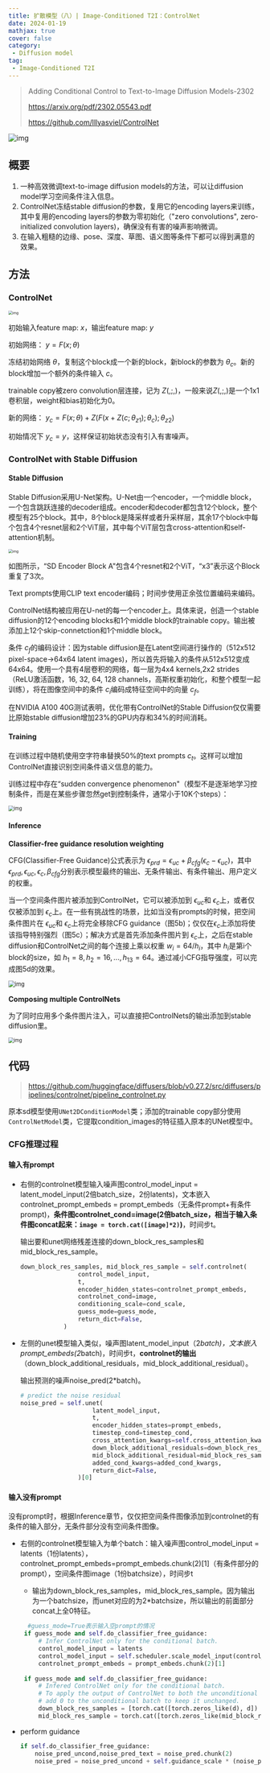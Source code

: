 ```yaml
---
title: 扩散模型（八）| Image-Conditioned T2I：ControlNet
date: 2024-01-19
mathjax: true
cover: false
category:
 - Diffusion model
tag:
 - Image-Conditioned T2I
---
```


> Adding Conditional Control to Text-to-Image Diffusion Models-2302
>
> https://arxiv.org/pdf/2302.05543.pdf
>
> https://github.com/lllyasviel/ControlNet

![img](https://lichtung612.eos-beijing-1.cmecloud.cn/2024/6-diffusion-models/0.jpg)

## 概要

1. 一种高效微调text-to-image diffusion models的方法，可以让diffusion model学习空间条件注入信息。
2. ControlNet冻结stable diffusion的参数，复用它的encoding layers来训练，其中复用的encoding layers的参数为零初始化（"zero convolutions", zero-initialized convolution layers)，确保没有有害的噪声影响微调。
3. 在输入粗糙的边缘、pose、深度、草图、语义图等条件下都可以得到满意的效果。

## 方法

### ControlNet

<img src="https://lichtung612.eos-beijing-1.cmecloud.cn/2024/6-diffusion-models/1.jpg" alt="img" style="zoom:50%;" />

初始输入feature map: $x$，输出feature map: $y$

初始网络： $y = F(x;\theta)$

冻结初始网络 $\theta$，复制这个block成一个新的block，新block的参数为 $\theta_c$。新的block增加一个额外的条件输入 $c$。

trainable copy被zero convolution层连接，记为 $Z(,;,)$，一般来说$Z(,;,)$是一个1x1卷积层，weight和bias初始化为0。

新的网络： $y_c = F(x;\theta)+Z(F(x+Z(c;\theta_{z1});\theta_c);\theta_{z2})$

初始情况下 $y_c = y$，这样保证初始状态没有引入有害噪声。

### ControlNet with Stable Diffusion

#### Stable Diffusion

Stable Diffusion采用U-Net架构。U-Net由一个encoder，一个middle block，一个包含跳跃连接的decoder组成。encoder和decoder都包含12个block，整个模型有25个block。其中，8个block是降采样或者升采样层，其余17个block中每个包含4个resnet层和2个ViT层，其中每个ViT层包含cross-attention和self-attention机制。

<img src="https://lichtung612.eos-beijing-1.cmecloud.cn/2024/6-diffusion-models/2.jpg" alt="img" style="zoom:50%;" />

如图所示，“SD Encoder Block A"包含4个resnet和2个ViT，“x3”表示这个Block重复了3次。

Text prompts使用CLIP text encoder编码；时间步使用正余弦位置编码来编码。

ControlNet结构被应用在U-net的每一个encoder上。具体来说，创造一个stable diffusion的12个encoding blocks和1个middle block的trainable copy。输出被添加上12个skip-connetction和1个middle block。

条件 $c_f$的编码设计：因为stable diffusion是在Latent空间进行操作的（512x512 pixel-space->64x64 latent images)，所以首先将输入的条件从512x512变成64x64。使用一个具有4层卷积的网络，每一层为4x4 kernels,2x2 strides（ReLU激活函数，16, 32, 64, 128 channels，高斯权重初始化，和整个模型一起训练），将在图像空间中的条件 $c_i$编码成特征空间中的向量 $c_f$。

在NVIDIA A100 40G测试表明，优化带有ControlNet的Stable Diffusion仅仅需要比原始stable diffusion增加23%的GPU内存和34%的时间消耗。

#### Training

在训练过程中随机使用空字符串替换50%的text prompts $c_t$。这样可以增加ControlNet直接识别空间条件语义信息的能力。

训练过程中存在“sudden convergence phenomenon"（模型不是逐渐地学习控制条件，而是在某些步骤忽然get到控制条件，通常小于10K个steps）：

<img src="https://lichtung612.eos-beijing-1.cmecloud.cn/2024/6-diffusion-models/3.jpg" alt="img" style="zoom:67%;" />

#### Inference

**Classifier-free guidance resolution weighting**

CFG(Classifier-Free Guidance)公式表示为 $\epsilon_{prd} = \epsilon_{uc}+\beta_{cfg}(\epsilon_c-\epsilon_{uc})$，其中 $\epsilon_{prd},\epsilon_{uc},\epsilon_c,\beta_{cfg}$分别表示模型最终的输出、无条件输出、有条件输出、用户定义的权重。

当一个空间条件图片被添加到ControlNet，它可以被添加到 $\epsilon_{uc}$和 $\epsilon_c$上，或者仅仅被添加到 $\epsilon_c$上。在一些有挑战性的场景，比如当没有prompts的时候，把空间条件图片在 $\epsilon_{uc}$和 $\epsilon_c$上将完全移除CFG guidance（图5b)；仅仅在$\epsilon_c$上添加将使该指导特别强烈（图5c）；解决方式是首先添加条件图片到 $\epsilon_c$上，之后在stable diffusion和ControlNet之间的每个连接上乘以权重 $w_i=64/h_i$，其中 $h_i$是第i个block的size，如 $h_1=8,h_2=16,...,h_{13}=64$。通过减小CFG指导强度，可以完成图5d的效果。

<img src="https://lichtung612.eos-beijing-1.cmecloud.cn/2024/6-diffusion-models/4.jpg" alt="img" style="zoom:80%;" />

**Composing multiple ControlNets**

为了同时应用多个条件图片注入，可以直接把ControlNets的输出添加到stable diffusion里。

<img src="https://lichtung612.eos-beijing-1.cmecloud.cn/2024/6-diffusion-models/5.jpg" alt="img" style="zoom:67%;" />

## 代码

>   https://github.com/huggingface/diffusers/blob/v0.27.2/src/diffusers/pipelines/controlnet/pipeline_controlnet.py

原本sd模型使用`UNet2DConditionModel`类；添加的trainable copy部分使用`ControlNetModel`类，它提取condition_images的特征插入原本的UNet模型中。

### CFG推理过程

#### 输入有prompt

- 右侧的controlnet模型输入噪声图control_model_input = latent_model_input(2倍batch_size，2份latents)，文本嵌入controlnet_prompt_embeds = prompt_embeds（无条件prompt+有条件prompt)，**条件图controlnet_cond=image(2倍batch_size，相当于输入条件图concat起来：`image = torch.cat([image]*2)`)**，时间步t。

  输出要和unet网络残差连接的down_block_res_samples和mid_block_res_sample。

    ```Python
    down_block_res_samples, mid_block_res_sample = self.controlnet(
                    control_model_input,
                    t,
                    encoder_hidden_states=controlnet_prompt_embeds,
                    controlnet_cond=image,
                    conditioning_scale=cond_scale,
                    guess_mode=guess_mode,
                    return_dict=False,
                )
    ```

- 左侧的unet模型输入类似，噪声图latent_model_input（2*batch)，文本嵌入prompt_embeds(2*batch)，时间步t，**controlnet的输出**（down_block_additional_residuals，mid_block_additional_residual）。

  输出预测的噪声noise_pred(2*batch)。

    ```Python
    # predict the noise residual
    noise_pred = self.unet(
                        latent_model_input,
                        t,
                        encoder_hidden_states=prompt_embeds,
                        timestep_cond=timestep_cond,
                        cross_attention_kwargs=self.cross_attention_kwargs,
                        down_block_additional_residuals=down_block_res_samples,
                        mid_block_additional_residual=mid_block_res_sample,
                        added_cond_kwargs=added_cond_kwargs,
                        return_dict=False,
                    )[0]
    ```

#### 输入没有prompt

没有prompt时，根据Inference章节，仅仅把空间条件图像添加到controlnet的有条件的输入部分，无条件部分没有空间条件图像。

- 右侧的controlnet模型输入为单个batch：输入噪声图control_model_input = latents（1份latents），controlnet_prompt_embeds=prompt_embeds.chunk(2)[1]（有条件部分的prompt），空间条件图image（1份batchsize），时间步t
  -  输出为down_block_res_samples，mid_block_res_sample。因为输出为一个batchsize，而unet对应的为2*batchsize，所以输出的前面部分concat上全0特征。

   ```Python
     #guess_mode=True表示输入空prompt的情况
    if guess_mode and self.do_classifier_free_guidance:
        # Infer ControlNet only for the conditional batch.
        control_model_input = latents
        control_model_input = self.scheduler.scale_model_input(control_model_input, t)
        controlnet_prompt_embeds = prompt_embeds.chunk(2)[1]
    
    if guess_mode and self.do_classifier_free_guidance:
        # Infered ControlNet only for the conditional batch.
        # To apply the output of ControlNet to both the unconditional and conditional batches,
        # add 0 to the unconditional batch to keep it unchanged.
        down_block_res_samples = [torch.cat([torch.zeros_like(d), d]) for d in down_block_res_samples]
        mid_block_res_sample = torch.cat([torch.zeros_like(mid_block_res_sample), mid_block_res_sample])
   ```
- perform guidance

    ```Python
    if self.do_classifier_free_guidance:
        noise_pred_uncond,noise_pred_text = noise_pred.chunk(2)
        noise_pred = noise_pred_uncond + self.guidance_scale * (noise_pred_text - noise_pred_uncond)
    ```
